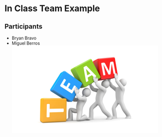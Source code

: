# In Class Team Example
## Participants
* Bryan Bravo
* Miguel Berros
![teampic.jpeg](https://github.com/bbravo101/team/blob/main/teampic.jpeg)
